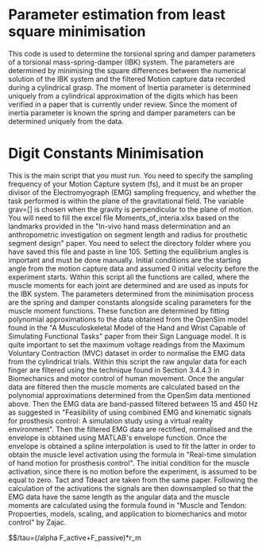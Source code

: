 # Parameter estimation from least square minimisation

This code is used to determine the torsional spring and damper parameters of a torsional mass-spring-damper (IBK) system. The parameters are determined by minimising the square differences between the numerical solution of the IBK system and the filtered Motion capture data recorded during a cylindrical grasp. The moment of Inertia parameter is determined uniquely from a cylindrical approximation of the digits which has been verified in a paper that is currently under review. Since the moment of inertia parameter is known the spring and damper parameters can be determined uniquely from the data.


# Digit Constants Minimisation

This is the main script that you must run. You need to specify the sampling frequency of your Motion Capture system (fs), and it must be an proper divisor of the Electromyograph (EMG) sampling frequency, and whether the task performed is within the plane of the gravitational field. The variable grav=[] is chosen when the gravity is perpendicular to the plane of motion. You will need to fill the excel file Moments_of_interia.xlsx based on the landmarks provided in the "In-vivo hand mass determination and an anthropometric investigation on segment length and radius for prosthetic segment design" paper. You need to select the directory folder where you have saved this file and paste in line 105. Setting the equilibrium angles is important and must be done manually. Initial conditions are the starting angle from the motion capture data and assumed 0 initial velocity before the experiment starts. Within this script all the functions are called, where the muscle moments for each joint are determined and are used as inputs for the IBK system. The parameters determined from the minimisation process are the spring and damper constants alongside scaling parameters for the muscle moment functions. These function are determined by fitting polynomial approximations to the data obtained from the OpenSim model found in the 
"A Musculoskeletal Model of the Hand and Wrist Capable of Simulating
Functional Tasks" paper from their Sign Language model. It is quite important to set the maximum voltage readings from the Maximum Voluntary Contraction (MVC) dataset in order to normalise the EMG data from the cylindrical trials. Within this script the raw angular data for each finger are filtered using the technique found in Section 3.4.4.3 in Biomechanics and motor control of human movement. Once the angular data are filtered then the muscle moments are calculated based on the polynomial approximations determined from the OpenSim data mentioned above. Then the EMG data are band-passed filtered between 15 and 450 Hz as suggested in "Feasibility of using 
combined EMG and kinematic signals for prosthesis control: A simulation study 
using a virtual reality environment". Then the filtered EMG data are rectified, normalised and the envelope is obtained using MATLAB's envelope function. Once the envelope is obtained a spline interpolation is used to fit the latter in order to obtain the muscle level activation using the formula in "Real-time simulation of hand motion for prosthesis control". The initial condition for the 
muscle activation, since there is no motion before the experiment, is
assumed to be equal to zero. Tact and Tdeact are taken from the same
paper. Following the calculation of the activations the signals are then downsampled so that the EMG data have the same length as the angular data and the muscle moments are calculated using the formula found in "Muscle and Tendon: Propoerties, models, scaling, and application to biomechanics and motor control" by Zajac.

$$/tau=(/alpha F_active+F_passive)*r_m 
